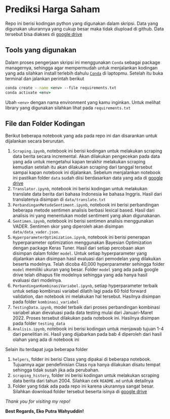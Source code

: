 # Prediksi Harga Saham

Repo ini berisi kodingan python yang digunakan dalam skripsi.
Data yang digunakan ukurannya yang cukup besar maka tidak diupload di github. Data tersebut bisa diakses di [google drive](https://drive.google.com/drive/folders/15HNIiolMJg2EfiUVa6vB1_LB0ZeFB6dP?usp=sharing)


## Tools yang digunakan

Dalam proses pengerjaan skripsi ini menggunakan `Conda` sebagai package managernya, sehingga agar mempermudah untuk menjalankan kodingan yang ada silahkan install terlebih dahulu [`Conda`](https://docs.conda.io/en/latest/) di laptopmu. Setelah itu buka terminal dan jalankan perintah berikut 

```cmd
conda create --name <env> --file requirements.txt
conda activate <env>
```

Ubah `<env>` dengan nama environment yang kamu inginkan. Untuk melihat library yang digunakan silahkan lihat pada `requirements.txt`


## File dan Folder Kodingan

Berikut beberapa notebook yang ada pada repo ini dan disarankan untuk dijalankan secara berurutan.

1. `Scraping.ipynb`, notebook ini berisi kodingan untuk melakukan scraping data berita secara incremental. Akan dilakukan pengecekan pada data yang ada untuk mengetahui kapan terakhir melakukan scraping kemudian setelah itu akan dilakukan scraping dari tanggal tersebut sampai kapan notebook ini dijalankan. Sebelum menjalankan notebook ini pastikan folder `data` sudah diisi berdasarkan data yang ada di [google drive](https://drive.google.com/drive/folders/15HNIiolMJg2EfiUVa6vB1_LB0ZeFB6dP?usp=sharing)
2. `Translator.ipynb`, notebook ini berisi kodingan untuk melakukan translate data berita dari bahasa Indonesia ke bahasa Inggris. Hasil dari translatenya disimpan di `data/translate.txt`
3. `PerbandinganMetodeSentiment.ipynb`, notebook ini berisi perbandingan beberapa metode sentimen analisis berbasi lexical based. Hasil dari analisis ini yang menentukan model sentiment yang akan digunakanan.
4. `Sentimen.ipynb`, notebook ini berisi sentimen analisis menggunakan VADER. Sentimen skor yang diperoleh akan disimpan `data/data_vader.json`.
5. `HyperparameterOptimization.ipynb`, notebook ini berisi penerapan hyperparameter optimization menggunakan Bayesian Optimization dengan package Keras Tuner. Hasil dari setiap percobaan akan disimpan dalam folder `model`. Untuk setiap hyperparameter yang dijalankan akan disimpan hasil evaluasi dari pemodelan yang dilakukan beserta modelnya. Telah dicoba 40,000 hyperparameter sehingga folder `model` memiliki ukuran yang besar. Folder `model` yang ada pada google drive telah dihapus file modelnya sehingga yang ada hanya hasil evaluasi dari modelnya.
6. `PerbandinganKombinasiVariabel.ipynb`, setiap hyperparameter terbaik untuk setiap kombinasi variabel dilatih lagi pada 60 fold forward validation, dan notebook ini melakukan hal tersebut. Hasilnya disimpan pada folder `kombinasi_variabel`
7. `TestingData.ipynb`, model terbaik dari proses perbandingan kombinasi variabel akan dievaluasi pada data testing mulai dari Januari-Maret 2022. Proses tersebut dilakukan pada notebook ini. Hasilnya disimpan pada folder `testing_data`
8. `Analisis.ipynb`, notebook ini berisi kodingan untuk menjawab tujuan 1-4 dari penelitian ini. Hasil yang dijabarkan pada bab 4 diperoleh dari hasil olahan yang ada di notebook ini

Selain itu terdapat juga beberapa folder

1. `helpers`, folder ini berisi Class yang dipakai di beberapa notebook. Tujuannya agar pendefinisian Class nya hanya dilakukan disatu tempat sehingga tidak susah jika ada perubahan.
2. `scraping_history`, folder ini berisi kodingan untuk melakukan scraping data berita dari tahun 2004. Silahkan cek `README.md` untuk detailnya
3. Folder yang tidak ada pada repo ini karena ukurannya sangat besar. Silahkan download folder tersebut beserta isinya di [google drive](https://drive.google.com/drive/folders/15HNIiolMJg2EfiUVa6vB1_LB0ZeFB6dP?usp=sharing)


*Thank you for visiting my repo!*

**Best Regards, Eko Putra Wahyuddin!**
